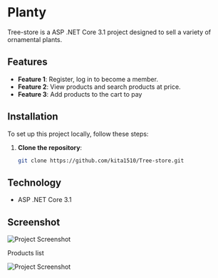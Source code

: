 # Planty

Tree-store is a ASP .NET Core 3.1 project designed to  sell a variety of ornamental plants.

## Features

- **Feature 1**: Register, log in to become a member.
- **Feature 2**: View products and search products at price.
- **Feature 3**: Add products to the cart to pay

## Installation

To set up this project locally, follow these steps:

1. **Clone the repository**:
   ```bash
   git clone https://github.com/kita1510/Tree-store.git

## Technology
- ASP .NET Core 3.1

## Screenshot
![Project Screenshot](images/Picture1.png)

Products list

![Project Screenshot](images/Picture3.png)
